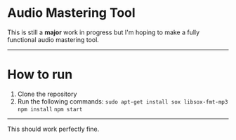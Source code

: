 # Audio Mastering Tool
This is still a **major** work in progress but I'm hoping to make a fully functional audio mastering tool.

---
# How to run
1. Clone the repository
2. Run the following commands:
   ```sudo apt-get install sox libsox-fmt-mp3```
   ```npm install```
   ```npm start```

---
This should work perfectly fine.
